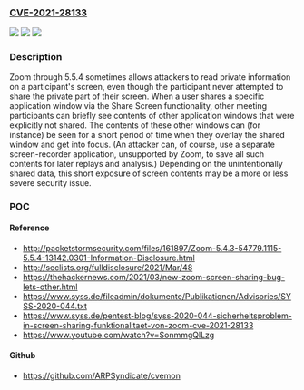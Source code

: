 ### [CVE-2021-28133](https://cve.mitre.org/cgi-bin/cvename.cgi?name=CVE-2021-28133)
![](https://img.shields.io/static/v1?label=Product&message=n%2Fa&color=blue)
![](https://img.shields.io/static/v1?label=Version&message=n%2Fa&color=blue)
![](https://img.shields.io/static/v1?label=Vulnerability&message=n%2Fa&color=brighgreen)

### Description

Zoom through 5.5.4 sometimes allows attackers to read private information on a participant's screen, even though the participant never attempted to share the private part of their screen. When a user shares a specific application window via the Share Screen functionality, other meeting participants can briefly see contents of other application windows that were explicitly not shared. The contents of these other windows can (for instance) be seen for a short period of time when they overlay the shared window and get into focus. (An attacker can, of course, use a separate screen-recorder application, unsupported by Zoom, to save all such contents for later replays and analysis.) Depending on the unintentionally shared data, this short exposure of screen contents may be a more or less severe security issue.

### POC

#### Reference
- http://packetstormsecurity.com/files/161897/Zoom-5.4.3-54779.1115-5.5.4-13142.0301-Information-Disclosure.html
- http://seclists.org/fulldisclosure/2021/Mar/48
- https://thehackernews.com/2021/03/new-zoom-screen-sharing-bug-lets-other.html
- https://www.syss.de/fileadmin/dokumente/Publikationen/Advisories/SYSS-2020-044.txt
- https://www.syss.de/pentest-blog/syss-2020-044-sicherheitsproblem-in-screen-sharing-funktionalitaet-von-zoom-cve-2021-28133
- https://www.youtube.com/watch?v=SonmmgQlLzg

#### Github
- https://github.com/ARPSyndicate/cvemon

